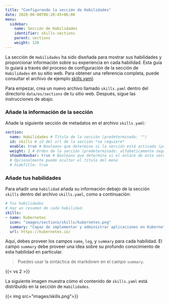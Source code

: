 ```yaml
---
title: "Configurando la sección de Habilidades"
date: 2020-06-08T06:20:45+06:00
menu:
  sidebar:
    name: Sección de Habilidades
    identifier: skills-sections
    parent: sections
    weight: 120
---
```


La sección de `Habilidades` ha sido diseñada para mostrar sus habilidades y proporcionar información sobre su experiencia en cada habilidad. Esta guía lo guiará a través del proceso de configuración de la sección de `Habilidades` en su sitio web. Para obtener una referencia completa, puede consultar el archivo de ejemplo [skills.yaml](https://github.com/hugo-toha/hugo-toha.github.io/blob/main/data/en/sections/skills.yaml).

Para empezar, crea un nuevo archivo llamado `skills.yaml` dentro del directorio `data/es/sections` de tu sitio web. Después, sigue las instrucciones de abajo.

### Añade la información de la sección

Añade la siguiente sección de metadatos en el archivo `skills.yaml`:

```yaml
section:
  name: Habilidades # Título de la sección (predeterminado: "")
  id: skills # id del url de la sección *se requiere*
  enable: true # Booleano que determina si la sección está activada (predeterminado: false)
  weight: 2 # Orden de la sección (predeterminado: alfabeticamente seguida del peso)
  showOnNavbar: true # Booleano que determina si el enlace de esta sección debe aparecer en la barra de navegación
  # Opcionalmente puede ocultar el título del menú
  # hideTitle: true
```

### Añade tus habilidades

Para añadir una `habilidad` añada su información debajo de la sección `skills` dentro del archivo `skills.yaml`, como a continuación:

```yaml
# Tus habilidades
# Haz un resumen de cada habilidad.
skills:
- name: Kubernetes
  icon: "images/sections/skills/kubernetes.png"
  summary: "Capaz de implementar y administrar aplicaciones en Kubernetes. Con experiencia en escribir controladores de Kubernetes para CRD."
  url: https://kubernetes.io/
```

Aquí, debes proveer los campos `name`, `log`, y `summary` para cada habilidad. El campo `summary` debe proveer una idea sobre su profundo conocimiento de esta habilidad en particular.

>Puedes usar la sintáctica de markdown en el campo `summary`.

{{< vs 2 >}}

La siguiente imagen muestra cómo el contenido de `skills.yaml` está distribuido en la sección de `Habilidades`.

{{< img src="images/skills.png">}}
